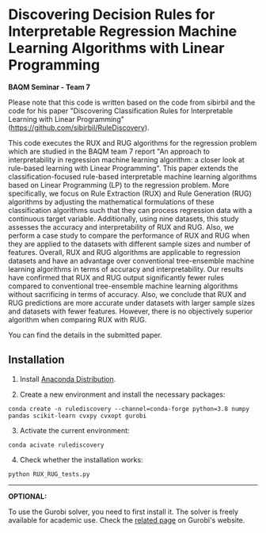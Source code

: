# Discovering Decision Rules for Interpretable Regression Machine Learning Algorithms with Linear Programming

**BAQM Seminar - Team 7**

Please note that this code is written based on the code from sibirbil and the code for his paper "Discovering Classification Rules for Interpretable Learning with Linear Programming" (https://github.com/sibirbil/RuleDiscovery).

This code executes the RUX and RUG algorithms for the regression problem which are studied in the BAQM team 7 report "An approach to interpretability in regression machine learning algorithm: a closer look at rule-based learning with Linear Programming".
This paper extends the classification-focused rule-based interpretable machine learning algorithms based on Linear Programming (LP) to the regression problem. More specifically, we focus on Rule Extraction (RUX) and Rule Generation (RUG) algorithms by adjusting the mathematical formulations of these classification algorithms such that they can process regression data with a continuous target variable. Additionally, using nine datasets, this study assesses the accuracy and interpretability of RUX and RUG. Also, we perform a case study to compare the performance of RUX and RUG when they are applied to the datasets with different sample sizes and number of features. Overall, RUX and RUG algorithms are applicable to regression datasets and have an advantage over conventional tree-ensemble machine learning algorithms in terms of accuracy and interpretability. Our results have confirmed that RUX and RUG output significantly fewer rules compared to conventional tree-ensemble machine learning algorithms without sacrificing in terms of accuracy. Also, we conclude that RUX and RUG predictions are more accurate under datasets with larger sample sizes and datasets with fewer features. However, there is no objectively superior algorithm when comparing RUX with RUG. 


You can find the details in the submitted paper.

## Installation

 1. Install [Anaconda Distribution](https://www.anaconda.com/products/individual).

 2. Create a new environment and install the necessary packages:

 `conda create -n rulediscovery --channel=conda-forge python=3.8 numpy pandas scikit-learn cvxpy cvxopt gurobi`

 3. Activate the current environment:

 `conda acivate rulediscovery`

 4. Check whether the installation works:

 `python RUX_RUG_tests.py`

---

**OPTIONAL:**

To use the Gurobi solver, you need to first install
it. The solver is freely available for academic use. Check the
[related
page](https://www.gurobi.com/academia/academic-program-and-licenses/)
on Gurobi's website.
